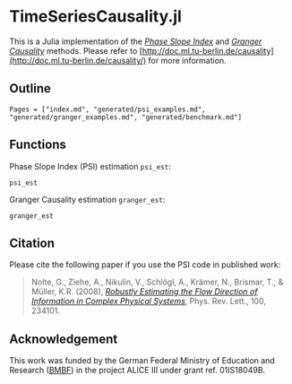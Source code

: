 # TimeSeriesCausality.jl
This is a Julia implementation of the [*Phase Slope Index*]((https://link.aps.org/doi/10.1103/PhysRevLett.100.234101)) and [*Granger Causality*](https://doi.org/10.2307/1912791) methods. Please refer to [http://doc.ml.tu-berlin.de/causality](http://doc.ml.tu-berlin.de/causality/) for more information.

## Outline
```@contents
Pages = ["index.md", "generated/psi_examples.md", "generated/granger_examples.md", "generated/benchmark.md"]
```

## Functions
Phase Slope Index (PSI) estimation `psi_est`:

```@docs
psi_est
```

Granger Causality estimation `granger_est`:

```@docs
granger_est
```

## Citation
Please cite the following paper if you use the PSI code in published work:
> Nolte, G., Ziehe, A., Nikulin, V., Schlögl, A., Krämer, N., Brismar, T., & Müller, K.R. (2008), *[Robustly Estimating the Flow Direction of Information in Complex Physical Systems](https://link.aps.org/doi/10.1103/PhysRevLett.100.234101)*, Phys. Rev. Lett., 100, 234101. 

## Acknowledgement
This work was funded by the German Federal Ministry of Education and Research ([BMBF](https://www.bmbf.de/)) in the project ALICE III under grant ref. 01IS18049B.
